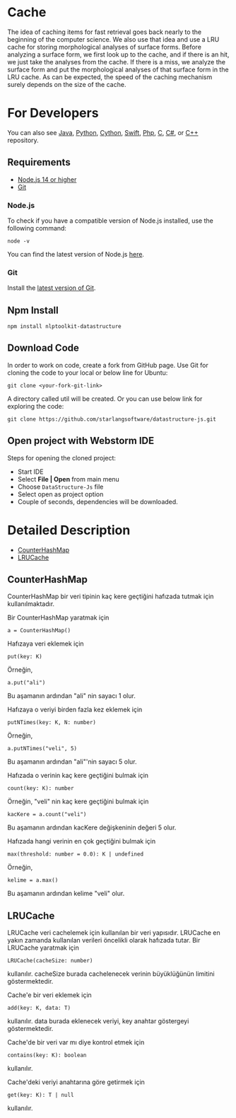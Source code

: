 Cache
============

The idea of caching items for fast retrieval goes back nearly to the beginning of the computer science. We also use that idea and use a LRU cache for storing morphological analyses of surface forms. Before analyzing a surface form, we first look up to the cache, and if there is an hit, we just take the analyses from the cache. If there is a miss, we analyze the surface form and put the morphological analyses of that surface form in the LRU cache. As can be expected, the speed of the caching mechanism surely depends on the size of the cache.

For Developers
============

You can also see [Java](https://github.com/starlangsoftware/DataStructure), [Python](https://github.com/starlangsoftware/DataStructure-Py), 
[Cython](https://github.com/starlangsoftware/DataStructure-Cy), [Swift](https://github.com/starlangsoftware/DataStructure-Swift), [Php](https://github.com/starlangsoftware/DataStructure-Php), [C](https://github.com/starlangsoftware/DataStructure-C), 
[C#](https://github.com/starlangsoftware/DataStructure-CS), or [C++](https://github.com/starlangsoftware/DataStructure-CPP) repository.

## Requirements

* [Node.js 14 or higher](#Node.js)
* [Git](#git)

### Node.js 

To check if you have a compatible version of Node.js installed, use the following command:

    node -v
    
You can find the latest version of Node.js [here](https://nodejs.org/en/download/).

### Git

Install the [latest version of Git](https://git-scm.com/book/en/v2/Getting-Started-Installing-Git).

## Npm Install

	npm install nlptoolkit-datastructure
	
## Download Code

In order to work on code, create a fork from GitHub page. 
Use Git for cloning the code to your local or below line for Ubuntu:

	git clone <your-fork-git-link>

A directory called util will be created. Or you can use below link for exploring the code:

	git clone https://github.com/starlangsoftware/datastructure-js.git

## Open project with Webstorm IDE

Steps for opening the cloned project:

* Start IDE
* Select **File | Open** from main menu
* Choose `DataStructure-Js` file
* Select open as project option
* Couple of seconds, dependencies will be downloaded. 

Detailed Description
============

+ [CounterHashMap](#counterhashmap)
+ [LRUCache](#lrucache)

## CounterHashMap

CounterHashMap bir veri tipinin kaç kere geçtiğini hafızada tutmak için kullanılmaktadır.

Bir CounterHashMap yaratmak için

	a = CounterHashMap()

Hafızaya veri eklemek için

	put(key: K)

Örneğin,

	a.put("ali")

Bu aşamanın ardından "ali" nin sayacı 1 olur.

Hafızaya o veriyi birden fazla kez eklemek için

	putNTimes(key: K, N: number)

Örneğin,

	a.putNTimes("veli", 5)

Bu aşamanın ardından "ali"'nin sayacı 5 olur.

Hafızada o verinin kaç kere geçtiğini bulmak için

	count(key: K): number

Örneğin, "veli" nin kaç kere geçtiğini bulmak için

	kacKere = a.count("veli")

Bu aşamanın ardından kacKere değişkeninin değeri 5 olur.

Hafızada hangi verinin en çok geçtiğini bulmak için

	max(threshold: number = 0.0): K | undefined

Örneğin,

	kelime = a.max()

Bu aşamanın ardından kelime "veli" olur.

## LRUCache

LRUCache veri cachelemek için kullanılan bir veri yapısıdır. LRUCache en yakın zamanda 
kullanılan verileri öncelikli olarak hafızada tutar. Bir LRUCache yaratmak için

	LRUCache(cacheSize: number)

kullanılır. cacheSize burada cachelenecek verinin büyüklüğünün limitini göstermektedir.

Cache'e bir veri eklemek için

	add(key: K, data: T)

kullanılır. data burada eklenecek veriyi, key anahtar göstergeyi göstermektedir.

Cache'de bir veri var mı diye kontrol etmek için

	contains(key: K): boolean

kullanılır.

Cache'deki veriyi anahtarına göre getirmek için

	get(key: K): T | null

kullanılır.
